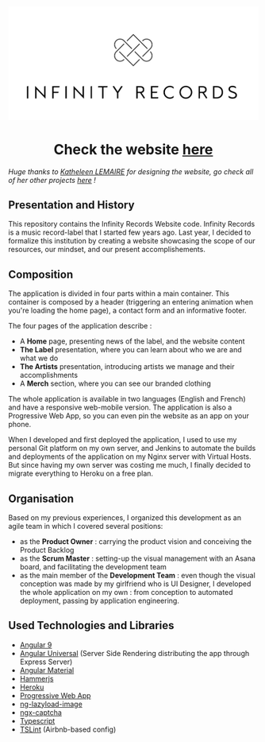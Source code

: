 ![Infinity Records Logo](/src/assets/img/Readme_banner_logo.png)

<h1 align="center">Check the website <a href="http://www.infinity-records.fr/">here</a></h1>

_Huge thanks to [Katheleen LEMAIRE](https://www.linkedin.com/in/katheleenlmr) for designing the website, go check all of her other projects [here](https://www.behance.net/KatheleenLmr) !_

## Presentation and History

This repository contains the Infinity Records Website code. Infinity Records is a music record-label that I started few years ago. Last year, I decided to formalize this institution by creating a website showcasing the scope of our resources, our mindset, and our present accomplishements.

## Composition

The application is divided in four parts within a main container. This container is composed by a header (triggering an entering animation when you're loading the home page), a contact form and an informative footer.

The four pages of the application describe :

* A **Home** page, presenting news of the label, and the website content
* **The Label** presentation, where you can learn about who we are and what we do
* **The Artists** presentation, introducing artists we manage and their accomplishments
* A **Merch** section, where you can see our branded clothing

The whole application is available in two languages (English and French) and have a responsive web-mobile version. The application is also a Progressive Web App, so you can even pin the website as an app on your phone.

When I developed and first deployed the application, I used to use my personal Git platform on my own server, and Jenkins to automate the builds and deployments of the application on my Nginx server with Virtual Hosts. But since having my own server was costing me much, I finally decided to migrate everything to Heroku on a free plan.

## Organisation

Based on my previous experiences, I organized this development as an agile team in which I covered several positions:

* as the **Product Owner** : carrying the product vision and conceiving the Product Backlog
* as the **Scrum Master** : setting-up the visual management with an Asana board, and facilitating the development team
* as the main member of the **Development Team** : even though the visual conception was made by my girlfriend who is UI Designer, I developed the whole application on my own : from conception to automated deployment, passing by application engineering.

## Used Technologies and Libraries

* [Angular 9](https://github.com/angular/angular)
* [Angular Universal](https://github.com/angular/universal) (Server Side Rendering distributing the app through Express Server)
* [Angular Material](https://material.angular.io/)
* [Hammerjs](https://github.com/hammerjs/hammer.js)
* [Heroku](https://www.heroku.com/)
* [Progressive Web App](https://web.dev/progressive-web-apps/)
* [ng-lazyload-image](https://github.com/tjoskar/ng-lazyload-image)
* [ngx-captcha](https://github.com/Enngage/ngx-captcha)
* [Typescript](https://www.typescriptlang.org/)
* [TSLint](https://github.com/palantir/tslint) (Airbnb-based config)
